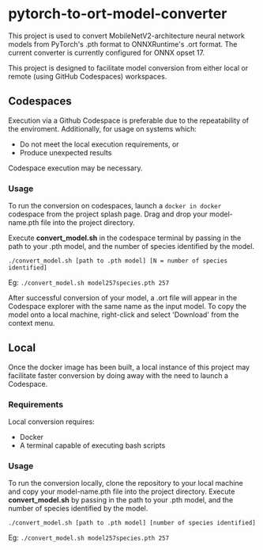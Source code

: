 # pytorch-to-ort-model-converter

This project is used to convert MobileNetV2-architecture neural network models from PyTorch's .pth format to ONNXRuntime's .ort format. The current converter is currently configured for ONNX opset 17.

This project is designed to facilitate model conversion from either local or remote (using GitHub Codespaces) workspaces.

## Codespaces
Execution via a Github Codespace is preferable due to the repeatability of the enviroment. Additionally, for usage on systems which:
* Do not meet the local execution requirements, or
* Produce unexpected results

Codespace execution may be necessary.
### Usage
To run the conversion on codespaces, launch a `docker in docker` codespace from the project splash page. Drag and drop your model-name.pth file into the project directory.
<!-- ?? I don't see that option?  -->
Execute **convert_model.sh** in the codespace terminal by passing in the path to your .pth model, and the number of species identified by the model.

`./convert_model.sh [path to .pth model] [N = number of species identified]`

Eg: `./convert_model.sh model257species.pth 257`

After successful conversion of your model, a .ort file will appear in the Codespace explorer with the same name as the input model. 
To copy the model onto a local machine, right-click and select 'Download' from the context menu.

## Local
Once the docker image has been built, a local instance of this project may facilitate faster conversion by doing away with the need to launch a Codespace.
### Requirements
Local conversion requires:
* Docker
* A terminal capable of executing bash scripts

### Usage
To run the conversion locally, clone the repository to your local machine and copy your model-name.pth file into the project directory.
Execute **convert_model.sh** by passing in the path to your .pth model, and the number of species identified by the model.

`./convert_model.sh [path to .pth model] [number of species identified]`

Eg: `./convert_model.sh model257species.pth 257`
